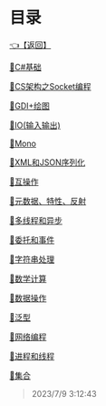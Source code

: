 # 目录  


[👈【返回】](/--目录--/--目录--root)  


[📁C#基础](/--目录--/CSharp笔记/C#基础/--目录--C#基础)  

[📁CS架构之Socket编程](/--目录--/CSharp笔记/CS架构之Socket编程/--目录--CS架构之Socket编程)  

[📁GDI+绘图](/--目录--/CSharp笔记/GDI+绘图/--目录--GDI+绘图)  

[📁IO(输入输出)](/--目录--/CSharp笔记/IO(输入输出)/--目录--IO(输入输出))  

[📁Mono](/--目录--/CSharp笔记/Mono/--目录--Mono)  

[📁XML和JSON序列化](/--目录--/CSharp笔记/XML和JSON序列化/--目录--XML和JSON序列化)  

[📁互操作](/--目录--/CSharp笔记/互操作/--目录--互操作)  

[📁元数据、特性、反射](/--目录--/CSharp笔记/元数据、特性、反射/--目录--元数据、特性、反射)  

[📁多线程和异步](/--目录--/CSharp笔记/多线程和异步/--目录--多线程和异步)  

[📁委托和事件](/--目录--/CSharp笔记/委托和事件/--目录--委托和事件)  

[📁字符串处理](/--目录--/CSharp笔记/字符串处理/--目录--字符串处理)  

[📁数学计算](/--目录--/CSharp笔记/数学计算/--目录--数学计算)  

[📁数据操作](/--目录--/CSharp笔记/数据操作/--目录--数据操作)  

[📁泛型](/--目录--/CSharp笔记/泛型/--目录--泛型)  

[📁网络编程](/--目录--/CSharp笔记/网络编程/--目录--网络编程)  

[📁进程和线程](/--目录--/CSharp笔记/进程和线程/--目录--进程和线程)  

[📁集合](/--目录--/CSharp笔记/集合/--目录--集合)  







> 2023/7/9 3:12:43
